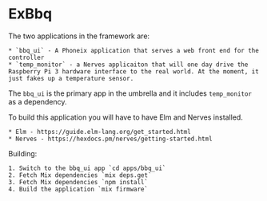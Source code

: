 # ExBbq

The two applications in the framework are:

	* `bbq_ui` - A Phoneix application that serves a web front end for the controller
	* `temp_monitor` - a Nerves applicaiton that will one day drive the Raspberry Pi 3 hardware interface to the real world. At the moment, it just fakes up a temperature sensor.

The `bbq_ui` is the primary app in the umbrella and it includes `temp_monitor` as a dependency.

To build this application you will have to have Elm and Nerves installed.

	* Elm - https://guide.elm-lang.org/get_started.html
	* Nerves - https://hexdocs.pm/nerves/getting-started.html

Building:

	1. Switch to the bbq_ui app `cd apps/bbq_ui`
	2. Fetch Mix dependencies `mix deps.get`
	3. Fetch Mix dependencies `npm install`
	4. Build the application `mix firmware`

